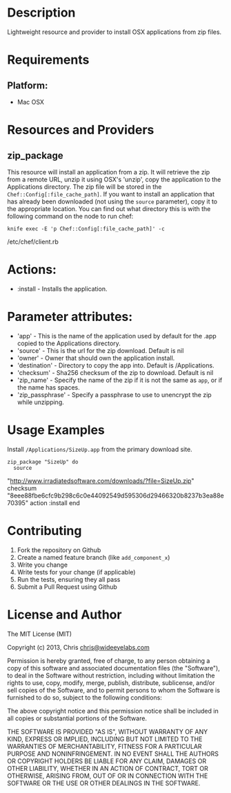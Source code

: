 Description
============

Lightweight resource and provider to install OSX applications from zip
files.

Requirements
============

## Platform:

* Mac OSX

Resources and Providers
=======================

zip\_package
------------

This resource will install an application from a zip. It will retrieve
the zip from a remote URL, unzip it using OSX's 'unzip', copy the
application to the Applications directory. The zip file will be stored
in the `Chef::Config[:file_cache_path]`. If you want to install an
application that has already been downloaded (not using the `source`
parameter), copy it to the appropriate location. You can find out what
directory this is with the following command on the node to run chef:

    knife exec -E 'p Chef::Config[:file_cache_path]' -c
/etc/chef/client.rb

# Actions:

* :install - Installs the application.

# Parameter attributes:

* 'app' - This is the name of the application used by default for the
  .app copied to the Applications directory.
* 'source' - This is the url for the zip download. Default is nil
* 'owner' - Owner that should own the application install.
* 'destination' - Directory to copy the app into. Default is
  /Applications. 
* 'checksum' - Sha256 checksum of the zip to download. Default is nil 
* 'zip_name' - Specify the name of the zip if it is not the same as
  `app`, or if the name has spaces.
* 'zip_passphrase' - Specify a passphrase to use to unencrypt the zip
  while unzipping.

Usage Examples
==============

Install `/Applications/SizeUp.app` from the primary download site.

    zip_package "SizeUp" do
      source
"http://www.irradiatedsoftware.com/downloads/?file=SizeUp.zip"
      checksum
"8eee88fbe6cfc9b298c6c0e44092549d595306d29466320b8237b3ea88e70395"
      action :install
    end

Contributing
============

1. Fork the repository on Github
2. Create a named feature branch (like `add_component_x`)
3. Write you change
4. Write tests for your change (if applicable)
5. Run the tests, ensuring they all pass
6. Submit a Pull Request using Github

License and Author
==================

The MIT License (MIT)

Copyright (c) 2013, Chris <chris@wideeyelabs.com>

Permission is hereby granted, free of charge, to any person obtaining a copy
of this software and associated documentation files (the "Software"), to deal
in the Software without restriction, including without limitation the rights
to use, copy, modify, merge, publish, distribute, sublicense, and/or sell
copies of the Software, and to permit persons to whom the Software is
furnished to do so, subject to the following conditions:

The above copyright notice and this permission notice shall be included in
all copies or substantial portions of the Software.

THE SOFTWARE IS PROVIDED "AS IS", WITHOUT WARRANTY OF ANY KIND, EXPRESS OR
IMPLIED, INCLUDING BUT NOT LIMITED TO THE WARRANTIES OF MERCHANTABILITY,
FITNESS FOR A PARTICULAR PURPOSE AND NONINFRINGEMENT. IN NO EVENT SHALL THE
AUTHORS OR COPYRIGHT HOLDERS BE LIABLE FOR ANY CLAIM, DAMAGES OR OTHER
LIABILITY, WHETHER IN AN ACTION OF CONTRACT, TORT OR OTHERWISE, ARISING FROM,
OUT OF OR IN CONNECTION WITH THE SOFTWARE OR THE USE OR OTHER DEALINGS IN
THE SOFTWARE.


